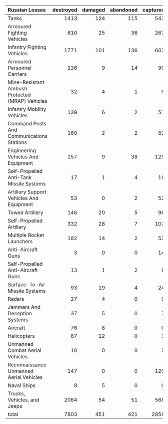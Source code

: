 | Russian Losses                                   |   destroyed |   damaged |   abandoned |   captured |   total |
|:-------------------------------------------------|------------:|----------:|------------:|-----------:|--------:|
| Tanks                                            |        1413 |       124 |         115 |        547 |    2199 |
| Armoured Fighting Vehicles                       |         610 |        25 |          36 |        267 |     938 |
| Infantry Fighting Vehicles                       |        1771 |       101 |         136 |        607 |    2615 |
| Armoured Personnel Carriers                      |         226 |         9 |          14 |         90 |     339 |
| Mine-Resistant Ambush Protected  (MRAP) Vehicles |          32 |         4 |           1 |          9 |      46 |
| Infantry Mobility Vehicles                       |         139 |         6 |           2 |         51 |     198 |
| Command Posts And Communications Stations        |         160 |         2 |           2 |         82 |     246 |
| Engineering Vehicles And Equipment               |         157 |         9 |          38 |        125 |     329 |
| Self-Propelled Anti-Tank Missile Systems         |          17 |         1 |           4 |         19 |      41 |
| Artillery Support Vehicles And Equipment         |          53 |         0 |           2 |         52 |     107 |
| Towed Artillery                                  |         146 |        20 |           5 |         96 |     267 |
| Self-Propelled Artillery                         |         332 |        28 |           7 |        107 |     474 |
| Multiple Rocket Launchers                        |         182 |        14 |           2 |         53 |     251 |
| Anti-Aircraft Guns                               |           3 |         0 |           0 |         14 |      17 |
| Self-Propelled Anti-Aircraft Guns                |          13 |         1 |           2 |          8 |      24 |
| Surface-To-Air Missile Systems                   |          93 |        19 |           4 |         24 |     140 |
| Radars                                           |          27 |         4 |           0 |          9 |      40 |
| Jammers And Deception Systems                    |          37 |         5 |           0 |          7 |      49 |
| Aircraft                                         |          76 |         8 |           0 |          0 |      84 |
| Helicopters                                      |          87 |        12 |           0 |          1 |     100 |
| Unmanned Combat Aerial Vehicles                  |          10 |         0 |           0 |          2 |      12 |
| Reconnaissance Unmanned Aerial Vehicles          |         147 |         0 |           0 |        120 |     267 |
| Naval Ships                                      |           8 |         5 |           0 |          0 |      13 |
| Trucks, Vehicles, and Jeeps                      |        2064 |        54 |          51 |        568 |    2737 |
| total                                            |        7803 |       451 |         421 |       2858 |   11533 |